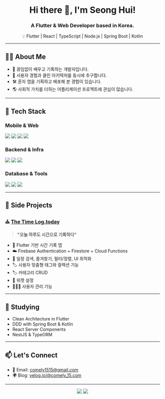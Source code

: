 <h1 align="center">Hi there 👋, I'm Seong Hui!</h1>
<h3 align="center">A Flutter & Web Developer based in Korea.</h3>
<p align="center">
  💡 Flutter | React | TypeScript | Node.js | Spring Boot | Kotlin  
</p>

---

## 👨‍💻 About Me
- 🌱 끊임없이 배우고 기록하는 개발자입니다.
- 🎯 사용자 경험과 클린 아키텍처를 동시에 추구합니다.
- 🛠 혼자 앱을 기획하고 배포해 본 경험이 있습니다.  
- 🌎 사회적 가치를 더하는 어플리케이션 프로젝트에 관심이 많습니다.

---

## 🧰 Tech Stack

### Mobile & Web
<p>
  <img src="https://img.shields.io/badge/Flutter-02569B?style=flat&logo=flutter&logoColor=white"/>
  <img src="https://img.shields.io/badge/Dart-0175C2?style=flat&logo=dart&logoColor=white"/>
  <img src="https://img.shields.io/badge/React-61DAFB?style=flat&logo=react&logoColor=black"/>
  <img src="https://img.shields.io/badge/TypeScript-3178C6?style=flat&logo=typescript&logoColor=white"/>
</p>

### Backend & Infra
<p>
  <img src="https://img.shields.io/badge/Node.js-339933?style=flat&logo=node.js&logoColor=white"/>
  <img src="https://img.shields.io/badge/Spring Boot-6DB33F?style=flat&logo=springboot&logoColor=white"/>
  <img src="https://img.shields.io/badge/Kotlin-7F52FF?style=flat&logo=kotlin&logoColor=white"/>
</p>

### Database & Tools
<p>
  <img src="https://img.shields.io/badge/Firebase-FFCA28?style=flat&logo=firebase&logoColor=black"/>
  <img src="https://img.shields.io/badge/PostgreSQL-4169E1?style=flat&logo=postgresql&logoColor=white"/>
  <img src="https://img.shields.io/badge/GitHub Actions-2088FF?style=flat&logo=githubactions&logoColor=white"/>
</p>

---

## 📌 Side Projects

### ⛪ [The Time Log.today](https://thetimelog.today)
> **"오늘 하루도 시간으로 기록하다"**  
- 📱 Flutter 기반 시간 기록 앱
- ☁️ Firebase Authentication + Firestore + Cloud Functions
- 🔎 일정 검색, 즐겨찾기, 필터/정렬, UI 최적화
- 🏷️ 사용자 맞춤형 태그와 컬렉션 기능
- 🏷️ 카테고리 CRUD
- 📱 위젯 설정
- 👩🏻‍💻 사용자 관리 기능

---

## 🧪 Studying

- Clean Architecture in Flutter  
- DDD with Spring Boot & Kotlin  
- React Server Components  
- NestJS & TypeORM  

---

## 📫 Let's Connect

- 💬 Email: comely1515@gmail.com
- 🌍 Blog: [velog.io/@comely_15.com](https://velog.io/@comely_15/posts)  

---

<p align="center">
  <img src="https://github-readme-stats.vercel.app/api?username=your-github-id&show_icons=true&theme=github_dark"/>
  <img src="https://github-readme-stats.vercel.app/api/top-langs/?username=your-github-id&layout=compact&theme=github_dark"/>
</p>
